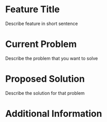 # Feature Title
Describe feature in short sentence

# Current Problem
Describe the problem that you want to solve

# Proposed Solution
Describe the solution for that problem

# Additional Information
